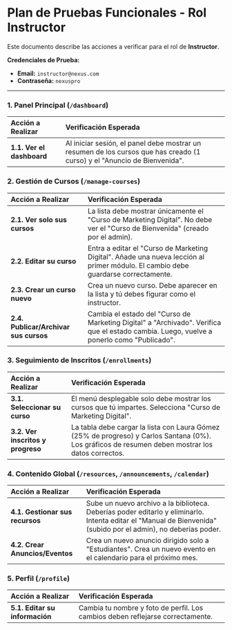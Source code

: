 # Plan de Pruebas Funcionales - Rol Instructor

Este documento describe las acciones a verificar para el rol de **Instructor**.

**Credenciales de Prueba:**
*   **Email:** `instructor@nexus.com`
*   **Contraseña:** `nexuspro`

---

### 1. Panel Principal (`/dashboard`)

| Acción a Realizar | Verificación Esperada |
| :--- | :--- |
| **1.1. Ver el dashboard** | Al iniciar sesión, el panel debe mostrar un resumen de los cursos que has creado (1 curso) y el "Anuncio de Bienvenida". |

### 2. Gestión de Cursos (`/manage-courses`)

| Acción a Realizar | Verificación Esperada |
| :--- | :--- |
| **2.1. Ver solo sus cursos** | La lista debe mostrar únicamente el "Curso de Marketing Digital". No debe ver el "Curso de Bienvenida" (creado por el admin). |
| **2.2. Editar su curso** | Entra a editar el "Curso de Marketing Digital". Añade una nueva lección al primer módulo. El cambio debe guardarse correctamente. |
| **2.3. Crear un curso nuevo** | Crea un nuevo curso. Debe aparecer en la lista y tú debes figurar como el instructor. |
| **2.4. Publicar/Archivar sus cursos** | Cambia el estado del "Curso de Marketing Digital" a "Archivado". Verifica que el estado cambia. Luego, vuelve a ponerlo como "Publicado". |

### 3. Seguimiento de Inscritos (`/enrollments`)

| Acción a Realizar | Verificación Esperada |
| :--- | :--- |
| **3.1. Seleccionar su curso** | El menú desplegable solo debe mostrar los cursos que tú impartes. Selecciona "Curso de Marketing Digital". |
| **3.2. Ver inscritos y progreso** | La tabla debe cargar la lista con Laura Gómez (25% de progreso) y Carlos Santana (0%). Los gráficos de resumen deben mostrar los datos correctos. |

### 4. Contenido Global (`/resources`, `/announcements`, `/calendar`)

| Acción a Realizar | Verificación Esperada |
| :--- | :--- |
| **4.1. Gestionar sus recursos** | Sube un nuevo archivo a la biblioteca. Deberías poder editarlo y eliminarlo. Intenta editar el "Manual de Bienvenida" (subido por el admin), no deberías poder. |
| **4.2. Crear Anuncios/Eventos** | Crea un nuevo anuncio dirigido solo a "Estudiantes". Crea un nuevo evento en el calendario para el próximo mes. |

### 5. Perfil (`/profile`)

| Acción a Realizar | Verificación Esperada |
| :--- | :--- |
| **5.1. Editar su información** | Cambia tu nombre y foto de perfil. Los cambios deben reflejarse correctamente. |
